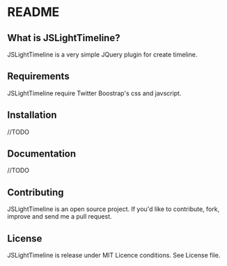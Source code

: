 README
======

What is JSLightTimeline?
-----------------

JSLightTimeline is a very simple JQuery plugin for create timeline. 

Requirements
------------

JSLightTimeline require Twitter Boostrap's css and javscript. 

Installation
------------

//TODO

Documentation
-------------

//TODO

Contributing
------------

JSLightTimeline is an open source project.
If you'd like to contribute, fork, improve and send me a pull request.

License
----------------------

JSLightTimeline is release under MIT Licence conditions.
See License file.